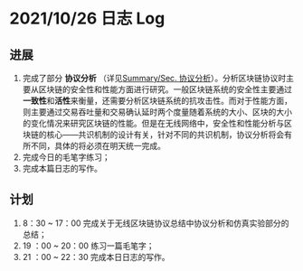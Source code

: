 # 2021/10/26 日志 Log

## 进展

1. 完成了部分 **协议分析** （详见[Summary/Sec. 协议分析](./../Blockchain_in_Wireless_Networks/Summary.md)）。分析区块链协议时主要从区块链的安全性和性能方面进行研究。一般区块链系统的安全性主要通过**一致性**和**活性**来衡量，还需要分析区块链系统的抗攻击性。而对于性能方面，则主要通过交易吞吐量和交易确认延时两个度量随着系统的大小、区块的大小的变化情况来研究区块链的性能。但是在无线网络中，安全性和性能分析与区块链的核心——共识机制的设计有关，针对不同的共识机制，协议分析将会有所不同，具体的将必须在明天统一完成。
2. 完成今日的毛笔字练习；
3. 完成本篇日志的写作。



## 计划

1. 8：30 ~ 17：00 完成关于无线区块链协议总结中协议分析和仿真实验部分的总结；
2. 19 ：00 ~ 20：00 练习一篇毛笔字；
3. 21 ：00 ~ 22：30 完成本日日志的写作。
